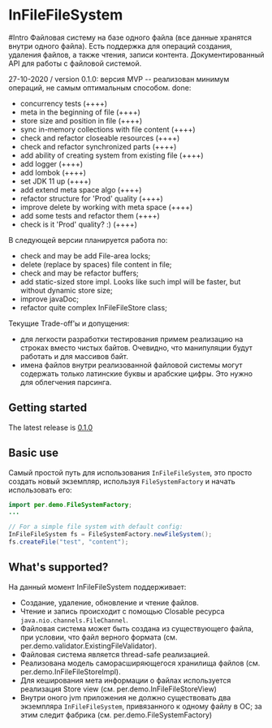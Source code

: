 InFileFileSystem
=====
#Intro
Файловая систему на базе одного файла (все данные хранятся внутри одного файла). 
Есть поддержка для операций создания, удаления файлов, а также чтения, записи контента. 
Документированный API для работы с файловой системой.

27-10-2020 / version 0.1.0:
версия MVP -- реализован минимум операций, не самым оптимальным способом.
done:
- concurrency tests (++++)
- meta in the beginning of file (++++)
- store size and position in file (++++)
- sync in-memory collections with file content (++++)
- check and refactor closeable resources (++++)
- check and refactor synchronized parts (++++)
- add ability of creating system from existing file (++++)
- add logger (++++)
- add lombok (++++)
- set JDK 11 up (++++)
- add extend meta space algo (++++)
- refactor structure for 'Prod' quality (++++)
- improve delete by working with meta space (++++)
- add some tests and refactor them (++++)
- check is it 'Prod' quality? :) (++++)

В следующей версии планируется работа по:
- check and may be add File-area locks;
- delete (replace by spaces) file content in file;
- check and may be refactor buffers;
- add static-sized store impl. Looks like such impl will be faster, but without dynamic store size;
- improve javaDoc;
- refactor quite complex InFileFileStore class;

Текущие Trade-off'ы и допущения:
- для легкости разработки тестирования примем реализацию на строках вместо чистых байтов. Очевидно, 
    что манипуляции будут работать и для массивов байт.
- имена файлов внутри реализованной файловой системы могут содержать только латинские буквы и арабские цифры. 
    Это нужно для облегчения парсинга.

Getting started
---------------
The latest release is [0.1.0](https://github.com/ppeerr/file-system/releases/tag/v0.1.0)

Basic use
---------
Самый простой путь для использования `InFileFileSystem`, это просто создать новый экземпляр, используя `FileSystemFactory`
и начать использовать его:

```java
import per.demo.FileSystemFactory;
...

// For a simple file system with default config:
InFileFileSystem fs = FileSystemFactory.newFileSystem();
fs.createFile("test", "content");
```

What's supported?
-----------------

На данный момент InFileFileSystem поддерживает:

- Создание, удаление, обновление и чтение файлов.
- Чтение и запись происходит с помощью Closable ресурса `java.nio.channels.FileChannel`.
- Файловая система может быть создана из существующего файла,
    при условии, что файл верного формата (см. per.demo.validator.ExistingFileValidator).
- Файловая система является thread-safe реализацией.
- Реализована модель саморасширяющегося хранилища файлов (см. per.demo.InFileFileStoreImpl).
- Для кеширования мета информации о файлах используется реализация Store view (см. per.demo.InFileFileStoreView)
- Внутри оного jvm приложения не должно существовать два экземпляра `InFileFileSystem`, привязанного к одному файлу в ОС;
    за этим следит фабрика (см. per.demo.FileSystemFactory)